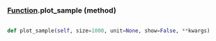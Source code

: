 ### [Function](Function.md).plot_sample (method)


```py

def plot_sample(self, size=1000, unit=None, show=False, **kwargs)

```


